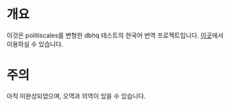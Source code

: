 # 개요
이것은 politiscales를 변형한 dbhq 테스트의 한국어 번역 프로젝트입니다. [이곳](https://g523.github.io/dbhq-ko/)에서 이용하실 수 있습니다.

# 주의
아직 미완성되었으며, 오역과 의역이 있을 수 있습니다.